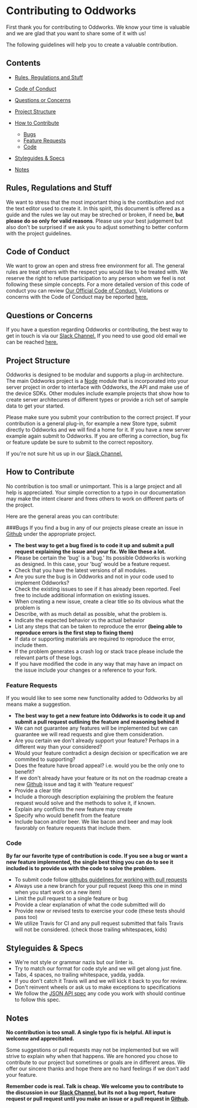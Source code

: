 # Contributing to Oddworks

First thank you for contributing to Oddworks. We know your time is valuable and we are glad that you want to share some of it with us!

The following guidelines will help you to create a valuable contribution.

## Contents

- [Rules, Regulations and Stuff](#rules)
- [Code of Conduct](#conduct)
- [Questions or Concerns](#questions)
- [Project Structure](#structure)

- [How to Contribute](#how)
    - [Bugs](#bugs)
    - [Feature Requests](#features)
    - [Code](#code)

- [Styleguides & Specs](#style)

- [Notes](#notes)

## <a name="rules">Rules, Regulations and Stuff</a>

We want to stress that the most important thing is the contibution and not the text editor used to create it. In this spirit, this document is offered as a guide and the rules we lay out may be streched or broken, if need be, **but please do so only for valid reasons**. Please use your best judgement but also don't be surprised if we ask you to adjust something to better conform with the project guidelines.

## <a name="conduct">Code of Conduct</a>
We want to grow an open and stress free environment for all. The general rules are treat others with the respect you would like to be treated with. We reserve the right to refuse participation to any person whom we feel is not following these simple concepts. For a more detailed version of this code of conduct you can review [Our Official Code of Conduct.](http://contributor-covenant.org/version/1/4/) Violations or concerns with the Code of Conduct may be reported [here.](conduct@oddnetworks.com)

##  <a name="questions">Questions or Concerns</a>
If you have a question regarding Oddworks or contributing, the best way to get in touch is via our [Slack Channel.](http://slack.oddnetworks.com) If you need to use good old email we can be reached [here.](mailto:hello@oddnetworks.com)

##  <a name="structure">Project Structure</a>
Oddworks is designed to be modular and supports a plug-in architecture. The main Oddworks project is a [Node](http://nodejs.org) module that is incorporated into your server project in order to interface with Oddworks, the API and make use of the device SDKs. Other modules include example projects that show how to create server architecures of different types or provide a rich set of sample data to get your started.

Please make sure you submit your contribution to the correct project. If your contribution is a general plug-in, for example a new Store type, submit directly to Oddworks and we will find a home for it. If you have a new server example again submit to Oddworks. If you are offering a correction, bug fix or feature update be sure to submit to the correct repository.

If you're not sure hit us up in our [Slack Channel.](http://slack.oddnetworks.com)  

##  <a name="how">How to Contribute</a>
No contribution is too small or unimportant. This is a large project and all help is appreciated. Your simple correction to a typo in our documentation may make the intent clearer and frees others to work on different parts of the project.

Here are the general areas you can contribute:

###<a name="bugs">Bugs</a>
If you find a bug in any of our projects please create an issue in [Github](https://github.com/oddnetworks/oddworks) under the appropriate project.

- **The best way to get a bug fixed is to code it up and submit a pull request explaining the issue and your fix. We like these a lot.**
- Please be certain the 'bug' is a 'bug.' Its possible Oddworks is working as designed. In this case, your 'bug' would be a feature request.
- Check that you have the latest versions of all modules.
- Are you sure the bug is in Oddworks and not in your code used to implement Oddworks?
- Check the existing issues to see if it has already been reported. Feel free to include additional information on existing issues.
- When creating a new issue, create a clear title so its obvious what the problem is 
- Describe, with as much detail as possible, what the problem is.
- Indicate the expected behavior vs the actual behavior
- List any steps that can be taken to reproduce the error **(being able to reproduce errors is the first step to fixing them)**
- If data or supporting materials are required to reproduce the error, include them.
- If the problem generates a crash log or stack trace please include the relevant parts of these logs.
- If you have modified the code in any way that may have an impact on the issue include your changes or a reference to your fork.

### <a name="features">Feature Requests</a>
If you would like to see some new functionality added to Oddworks by all means make a suggestion.

- **The best way to get a new feature into Oddworks is to code it up and submit a pull request outlining the feature and reasoning behind it**
- We can not guarantee any features will be implemented but we can guarantee we will read requests and give them consideration.
- Are you certain we don't already support your feature? Perhaps in a different way than your considered? 
- Would your feature contradict a design decision or specification we are commited to supporting?
- Does the feature have broad appeal? i.e. would you be the only one to benefit?
- If we don't already have your feature or its not on the roadmap create a new [Github](https://github.com/oddnetworks/oddworks) issue and tag it with 'feature request'
- Provide a clear title
- Include a thorough description explaining the problem the feature request would solve and the methods to solve it, if known.
- Explain any conflicts the new feature may create
- Specify who would benefit from the feature
- Include bacon and/or beer. We like bacon and beer and may look favorably on feature requests that include them.

### <a name="code">Code</a>
**By far our favorite type of contribution is code. If you see a bug or want a new feature implemented, the single best thing you can do to see it included is to provide us with the code to solve the problem.**

- To submit code follow [githubs guidelines for working with pull requests](https://help.github.com/articles/using-pull-requests/)
- Always use a new branch for your pull request (keep this one in mind when you start work on a new item)
- Limit the pull request to a single feature or bug
- Provide a clear explanation of what the code submitted will do
- Provide new or revised tests to exercise your code (these tests should pass too)
- We utilize Travis for CI and any pull request submitted that fails Travis will not be considered. (check those trailing whitespaces, kids)

##  <a name="style">Styleguides & Specs</a>
- We're not style or grammar nazis but our linter is.
- Try to match our format for code style and we will get along just fine.
- Tabs, 4 spaces, no trailing whitespace, yadda, yadda.
- If you don't catch it Travis will and we will kick it back to you for review.
- Don't reinvent wheels or ask us to make exceptions to specifications
- We follow the [JSON API spec](http://jsonapi.org) any code you work with should continue to follow this spec.
 
##  <a name="notes">Notes</a>
**No contribution is too small. A single typo fix is helpful. All input is welcome and apprecitated.**

Some suggestions or pull requests may not be implemented but we will strive to explain why when that happens. We are honored you chose to contribute to our project but sometimes or goals are in different areas. We offer our sincere thanks and hope there are no hard feelings if we don't add your feature.

**Remember code is real. Talk is cheap. We welcome you to contribute to the discussion in our [Slack Channel.](http://slack.oddnetworks.com) but its not a bug report, feature request or pull request until you make an issue or a pull request in [Github](https://github.com/oddnetworks/oddworks).**